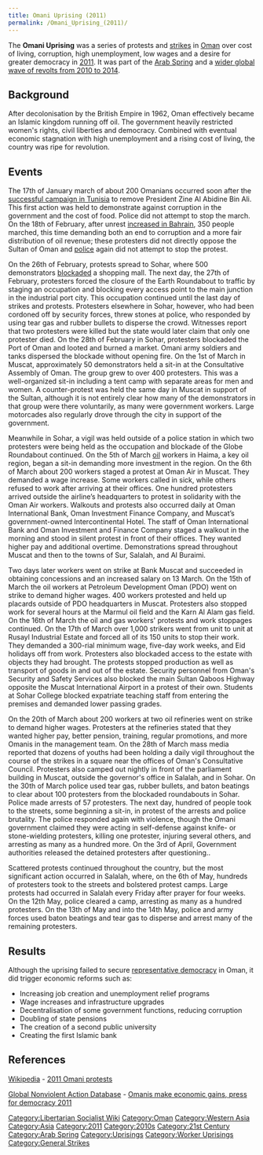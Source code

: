 ```yaml
---
title: Omani Uprising (2011)
permalink: /Omani_Uprising_(2011)/
---
```


The **Omani Uprising** was a series of protests and
[strikes](List_of_General_Strikes.md "wikilink") in [Oman](Oman.md "wikilink")
over cost of living, corruption, high unemployment, low wages and a
desire for greater democracy in
[2011](Timeline_of_Libertarian_Socialism_in_Western_Asia.md "wikilink"). It
was part of the [Arab Spring](Arab_Spring.md "wikilink") and a [wider
global wave of revolts from 2010 to
2014](Revolutions_of_2010_-_2014.md "wikilink").

## Background

After decolonisation by the British Empire in 1962, Oman effectively
became an Islamic kingdom running off oil. The government heavily
restricted women's rights, civil liberties and democracy. Combined with
eventual economic stagnation with high unemployment and a rising cost of
living, the country was ripe for revolution.

## Events

The 17th of January march of about 200 Omanians occurred soon after the
[successful campaign in Tunisia](Tunisian_Revolution.md "wikilink") to
remove President Zine Al Abidine Bin Ali. This first action was held to
demonstrate against corruption in the government and the cost of food.
Police did not attempt to stop the march. On the 18th of February, after
unrest [increased in Bahrain](Bahraini_Uprising_(2011).md "wikilink"), 350
people marched, this time demanding both an end to corruption and a more
fair distribution of oil revenue; these protesters did not directly
oppose the Sultan of Oman and [police](police.md "wikilink") again did not
attempt to stop the protest.

On the 26th of February, protests spread to Sohar, where 500
demonstrators [blockaded](Blockade.md "wikilink") a shopping mall. The next
day, the 27th of February, protesters forced the closure of the Earth
Roundabout to traffic by staging an occupation and blocking every access
point to the main junction in the industrial port city. This occupation
continued until the last day of strikes and protests. Protesters
elsewhere in Sohar, however, who had been cordoned off by security
forces, threw stones at police, who responded by using tear gas and
rubber bullets to disperse the crowd. Witnesses report that two
protesters were killed but the state would later claim that only one
protester died. On the 28th of February in Sohar, protesters blockaded
the Port of Oman and looted and burned a market. Omani army soldiers and
tanks dispersed the blockade without opening fire. On the 1st of March
in Muscat, approximately 50 demonstrators held a sit-in at the
Consultative Assembly of Oman. The group grew to over 400 protesters.
This was a well-organized sit-in including a tent camp with separate
areas for men and women. A counter-protest was held the same day in
Muscat in support of the Sultan, although it is not entirely clear how
many of the demonstrators in that group were there voluntarily, as many
were government workers. Large motorcades also regularly drove through
the city in support of the government.

Meanwhile in Sohar, a vigil was held outside of a police station in
which two protesters were being held as the occupation and blockade of
the Globe Roundabout continued. On the 5th of March
[oil](Fossil_Fuels#Oil.md "wikilink") workers in Haima, a key oil region,
began a sit-in demanding more investment in the region. On the 6th of
March about 200 workers staged a protest at Oman Air in Muscat. They
demanded a wage increase. Some workers called in sick, while others
refused to work after arriving at their offices. One hundred protesters
arrived outside the airline’s headquarters to protest in solidarity with
the Oman Air workers. Walkouts and protests also occurred daily at Oman
International Bank, Oman Investment Finance Company, and Muscat’s
government-owned Intercontinental Hotel. The staff of Oman International
Bank and Oman Investment and Finance Company staged a walkout in the
morning and stood in silent protest in front of their offices. They
wanted higher pay and additional overtime. Demonstrations spread
throughout Muscat and then to the towns of Sur, Salalah, and Al Buraimi.

Two days later workers went on strike at Bank Muscat and succeeded in
obtaining concessions and an increased salary on 13 March. On the 15th
of March the oil workers at Petroleum Development Oman (PDO) went on
strike to demand higher wages. 400 workers protested and held up
placards outside of PDO headquarters in Muscat. Protesters also stopped
work for several hours at the Marmul oil field and the Karn Al Alam gas
field. On the 16th of March the oil and gas workers' protests and work
stoppages continued. On the 17th of March over 1,000 strikers went from
unit to unit at Rusayl Industrial Estate and forced all of its 150 units
to stop their work. They demanded a 300-rial minimum wage, five-day work
weeks, and Eid holidays off from work. Protesters also blockaded access
to the estate with objects they had brought. The protests stopped
production as well as transport of goods in and out of the estate.
Security personnel from Oman's Security and Safety Services also blocked
the main Sultan Qaboos Highway opposite the Muscat International Airport
in a protest of their own. Students at Sohar College blocked expatriate
teaching staff from entering the premises and demanded lower passing
grades.

On the 20th of March about 200 workers at two oil refineries went on
strike to demand higher wages. Protesters at the refineries stated that
they wanted higher pay, better pension, training, regular promotions,
and more Omanis in the management team. On the 28th of March mass media
reported that dozens of youths had been holding a daily vigil throughout
the course of the strikes in a square near the offices of Oman's
Consultative Council. Protesters also camped out nightly in front of the
parliament building in Muscat, outside the governor's office in Salalah,
and in Sohar. On the 30th of March police used tear gas, rubber bullets,
and baton beatings to clear about 100 protesters from the blockaded
roundabouts in Sohar. Police made arrests of 57 protesters. The next
day, hundred of people took to the streets, some beginning a sit-in, in
protest of the arrests and police brutality. The police responded again
with violence, though the Omani government claimed they were acting in
self-defense against knife- or stone-wielding protesters, killing one
protester, injuring several others, and arresting as many as a hundred
more. On the 3rd of April, Government authorities released the detained
protesters after questioning..

Scattered protests continued throughout the country, but the most
significant action occurred in Salalah, where, on the 6th of May,
hundreds of protesters took to the streets and bolstered protest camps.
Large protests had occurred in Salalah every Friday after prayer for
four weeks. On the 12th May, police cleared a camp, arresting as many as
a hundred protesters. On the 13th of May and into the 14th May, police
and army forces used baton beatings and tear gas to disperse and arrest
many of the remaining protesters.

## Results

Although the uprising failed to secure [representative
democracy](Representative_Democracy.md "wikilink") in Oman, it did trigger
economic reforms such as:

- Increasing job creation and unemployment relief programs
- Wage increases and infrastructure upgrades
- Decentralisation of some government functions, reducing corruption
- Doubling of state pensions
- The creation of a second public university
- Creating the first Islamic bank

## References

[Wikipedia](Wikipedia.md "wikilink") - [2011 Omani
protests](https://en.wikipedia.org/wiki/2011_Omani_protests)

[Global Nonviolent Action
Database](Global_Nonviolent_Action_Database.md "wikilink") - [Omanis make
economic gains, press for democracy
2011](https://nvdatabase.swarthmore.edu/content/omanis-make-economic-gains-press-democracy-2011-0)

[Category:Libertarian Socialist
Wiki](Category:Libertarian_Socialist_Wiki.md "wikilink")
[Category:Oman](Category:Oman.md "wikilink") [Category:Western
Asia](Category:Western_Asia.md "wikilink")
[Category:Asia](Category:Asia.md "wikilink")
[Category:2011](Category:2011.md "wikilink")
[Category:2010s](Category:2010s.md "wikilink") [Category:21st
Century](Category:21st_Century.md "wikilink") [Category:Arab
Spring](Category:Arab_Spring.md "wikilink")
[Category:Uprisings](Category:Uprisings.md "wikilink") [Category:Worker
Uprisings](Category:Worker_Uprisings.md "wikilink") [Category:General
Strikes](Category:General_Strikes.md "wikilink")